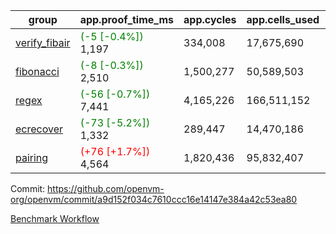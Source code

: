 | group | app.proof_time_ms | app.cycles | app.cells_used | leaf.proof_time_ms | leaf.cycles | leaf.cells_used |
| -- | -- | -- | -- | -- | -- | -- |
| [verify_fibair](https://github.com/openvm-org/openvm/blob/benchmark-results/benchmarks-pr/1620/verify_fibair-a9d152f034c7610ccc16e14147e384a42c53ea80.md) |<span style='color: green'>(-5 [-0.4%])</span> 1,197 |  334,008 |  17,675,690 |- | - | - |
| [fibonacci](https://github.com/openvm-org/openvm/blob/benchmark-results/benchmarks-pr/1620/fibonacci-a9d152f034c7610ccc16e14147e384a42c53ea80.md) |<span style='color: green'>(-8 [-0.3%])</span> 2,510 |  1,500,277 |  50,589,503 |- | - | - |
| [regex](https://github.com/openvm-org/openvm/blob/benchmark-results/benchmarks-pr/1620/regex-a9d152f034c7610ccc16e14147e384a42c53ea80.md) |<span style='color: green'>(-56 [-0.7%])</span> 7,441 |  4,165,226 |  166,511,152 |- | - | - |
| [ecrecover](https://github.com/openvm-org/openvm/blob/benchmark-results/benchmarks-pr/1620/ecrecover-a9d152f034c7610ccc16e14147e384a42c53ea80.md) |<span style='color: green'>(-73 [-5.2%])</span> 1,332 |  289,447 |  14,470,186 |- | - | - |
| [pairing](https://github.com/openvm-org/openvm/blob/benchmark-results/benchmarks-pr/1620/pairing-a9d152f034c7610ccc16e14147e384a42c53ea80.md) |<span style='color: red'>(+76 [+1.7%])</span> 4,564 |  1,820,436 |  95,832,407 |- | - | - |


Commit: https://github.com/openvm-org/openvm/commit/a9d152f034c7610ccc16e14147e384a42c53ea80

[Benchmark Workflow](https://github.com/openvm-org/openvm/actions/runs/14853843304)
